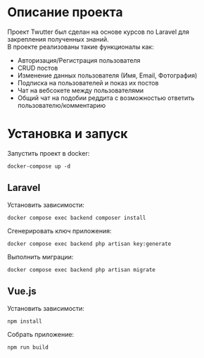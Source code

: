 # Описание проекта

Проект Twutter был сделан на основе курсов по Laravel для закрепления
полученных знаний.
<br>
В проекте реализованы такие функционалы как:
- Авторизация/Регистрация пользователя
- CRUD постов
- Изменение данных пользователя (Имя, Email, Фотография)
- Подписка на пользователей и показ их постов
- Чат на вебсокете между пользователями
- Общий чат на подобии реддита с возможностью ответить пользователю/комментарию

# Установка и запуск

  Запустить проект в docker:
  
    docker-compose up -d

## Laravel

  Установить зависимости:

    docker compose exec backend composer install

  Сгенерировать ключ приложения:

    docker compose exec backend php artisan key:generate

  Выполнить миграции:

    docker compose exec backend php artisan migrate

## Vue.js

  Установить зависимости:

    npm install

  Собрать приложение:

    npm run build
